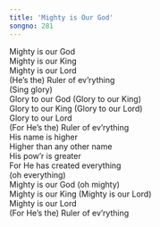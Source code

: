 ```yaml
---  
title: 'Mighty is Our God'  
songno: 281  
---  
```

Mighty is our God  
Mighty is our King  
Mighty is our Lord  
(He’s the) Ruler of ev’rything  
(Sing glory)  
Glory to our God (Glory to our King)  
Glory to our King (Glory to our Lord)  
Glory to our Lord  
(For He’s the) Ruler of ev’rything  
His name is higher  
Higher than any other name  
His pow’r is greater  
For He has created everything  
(oh everything)  
Mighty is our God (oh mighty)  
Mighty is our King (Mighty is our Lord)  
Mighty is our Lord  
(For He’s the) Ruler of ev’rything  

